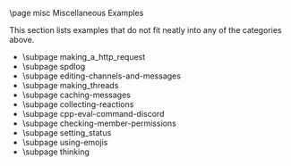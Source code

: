 \page misc Miscellaneous Examples

This section lists examples that do not fit neatly into any of the categories above.

* \subpage making_a_http_request
* \subpage spdlog
* \subpage editing-channels-and-messages
* \subpage making_threads
* \subpage caching-messages
* \subpage collecting-reactions
* \subpage cpp-eval-command-discord
* \subpage checking-member-permissions
* \subpage setting_status
* \subpage using-emojis
* \subpage thinking
